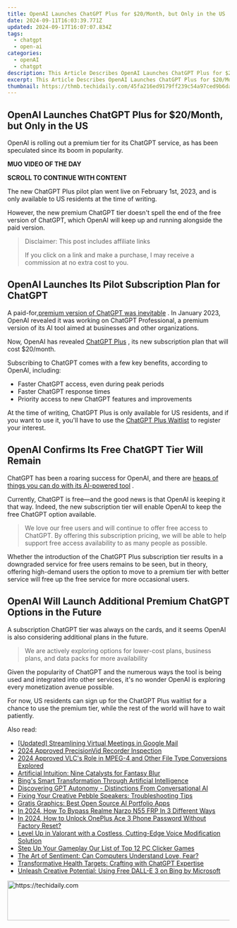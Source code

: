 ```yaml
---
title: OpenAI Launches ChatGPT Plus for $20/Month, but Only in the US
date: 2024-09-11T16:03:39.771Z
updated: 2024-09-17T16:07:07.834Z
tags:
  - chatgpt
  - open-ai
categories:
  - openAI
  - chatgpt
description: This Article Describes OpenAI Launches ChatGPT Plus for $20/Month, but Only in the US
excerpt: This Article Describes OpenAI Launches ChatGPT Plus for $20/Month, but Only in the US
thumbnail: https://thmb.techidaily.com/45fa216ed9179ff239c54a97ced9b6daebc95dcdcc42950e7937059431f2b557.jpg
---
```


## OpenAI Launches ChatGPT Plus for $20/Month, but Only in the US

 OpenAI is rolling out a premium tier for its ChatGPT service, as has been speculated since its boom in popularity.

 **MUO VIDEO OF THE DAY**

 **SCROLL TO CONTINUE WITH CONTENT**

 The new ChatGPT Plus pilot plan went live on February 1st, 2023, and is only available to US residents at the time of writing.

 However, the new premium ChatGPT tier doesn't spell the end of the free version of ChatGPT, which OpenAI will keep up and running alongside the paid version.

>  Disclaimer: This post includes affiliate links
>
>  If you click on a link and make a purchase, I may receive a commission at no extra cost to you.
>

## OpenAI Launches Its Pilot Subscription Plan for ChatGPT

 A paid-for,[premium version of ChatGPT was inevitable](https://www.makeuseof.com/why-paid-chatgpt-professional-is-inevitable/) . In January 2023, OpenAI revealed it was working on ChatGPT Professional, a premium version of its AI tool aimed at businesses and other organizations.

 Now, OpenAI has revealed [ChatGPT Plus](https://openai.com/blog/chatgpt-plus/) , its new subscription plan that will cost $20/month.

 Subscribing to ChatGPT comes with a few key benefits, according to OpenAI, including:

* Faster ChatGPT access, even during peak periods
* Faster ChatGPT response times
* Priority access to new ChatGPT features and improvements

 At the time of writing, ChatGPT Plus is only available for US residents, and if you want to use it, you'll have to use the [ChatGPT Plus Waitlist](https://docs.google.com/forms/d/e/1FAIpQLScee6ST3o-kZDjlw1ROfUNyjuRBwGdcoewxjCULNejbP5hdzQ/viewform) to register your interest.

## OpenAI Confirms Its Free ChatGPT Tier Will Remain

 ChatGPT has been a roaring success for OpenAI, and there are [heaps of things you can do with its AI-powered tool](https://www.makeuseof.com/things-you-can-do-with-chatgpt/) .

 Currently, ChatGPT is free—and the good news is that OpenAI is keeping it that way. Indeed, the new subscription tier will enable OpenAI to keep the free ChatGPT option available.

> We love our free users and will continue to offer free access to ChatGPT. By offering this subscription pricing, we will be able to help support free access availability to as many people as possible.

 Whether the introduction of the ChatGPT Plus subscription tier results in a downgraded service for free users remains to be seen, but in theory, offering high-demand users the option to move to a premium tier with better service will free up the free service for more occasional users.

## OpenAI Will Launch Additional Premium ChatGPT Options in the Future

 A subscription ChatGPT tier was always on the cards, and it seems OpenAI is also considering additional plans in the future.

> We are actively exploring options for lower-cost plans, business plans, and data packs for more availability

 Given the popularity of ChatGPT and the numerous ways the tool is being used and integrated into other services, it's no wonder OpenAI is exploring every monetization avenue possible.

 For now, US residents can sign up for the ChatGPT Plus waitlist for a chance to use the premium tier, while the rest of the world will have to wait patiently.

<ins class="adsbygoogle"
     style="display:block"
     data-ad-format="autorelaxed"
     data-ad-client="ca-pub-7571918770474297"
     data-ad-slot="1223367746"></ins>

<ins class="adsbygoogle"
     style="display:block"
     data-ad-client="ca-pub-7571918770474297"
     data-ad-slot="8358498916"
     data-ad-format="auto"
     data-full-width-responsive="true"></ins>

<span class="atpl-alsoreadstyle">Also read:</span>
<div><ul>
<li><a href="https://some-guidance.techidaily.com/updated-streamlining-virtual-meetings-in-google-mail/"><u>[Updated] Streamlining Virtual Meetings in Google Mail</u></a></li>
<li><a href="https://visual-screen-recording.techidaily.com/2024-approved-precisionvid-recorder-inspection/"><u>2024 Approved PrecisionVid Recorder Inspection</u></a></li>
<li><a href="https://fox-hovers.techidaily.com/2024-approved-vlcs-role-in-mpeg-4-and-other-file-type-conversions-explored/"><u>2024 Approved VLC's Role in MPEG-4 and Other File Type Conversions Explored</u></a></li>
<li><a href="https://tech-savvy.techidaily.com/artificial-intuition-nine-catalysts-for-fantasy-blur/"><u>Artificial Intuition: Nine Catalysts for Fantasy Blur</u></a></li>
<li><a href="https://tech-savvy.techidaily.com/bings-smart-transformation-through-artificial-intelligence/"><u>Bing's Smart Transformation Through Artificial Intelligence</u></a></li>
<li><a href="https://tech-savvy.techidaily.com/discovering-gpt-autonomy-distinctions-from-conversational-ai/"><u>Discovering GPT Autonomy - Distinctions From Conversational AI</u></a></li>
<li><a href="https://sound-issues.techidaily.com/fixing-your-creative-pebble-speakers-troubleshooting-tips/"><u>Fixing Your Creative Pebble Speakers: Troubleshooting Tips</u></a></li>
<li><a href="https://tech-savvy.techidaily.com/gratis-graphics-best-open-source-ai-portfolio-apps/"><u>Gratis Graphics: Best Open Source AI Portfolio Apps</u></a></li>
<li><a href="https://android-frp.techidaily.com/in-2024-how-to-bypass-realme-narzo-n55-frp-in-3-different-ways-by-drfone-android/"><u>In 2024, How To Bypass Realme Narzo N55 FRP In 3 Different Ways</u></a></li>
<li><a href="https://easy-unlock-android.techidaily.com/in-2024-how-to-unlock-oneplus-ace-3-phone-password-without-factory-reset-by-drfone-android/"><u>In 2024, How to Unlock OnePlus Ace 3 Phone Password Without Factory Reset?</u></a></li>
<li><a href="https://extra-lessons.techidaily.com/level-up-in-valorant-with-a-costless-cutting-edge-voice-modification-solution/"><u>Level Up in Valorant with a Costless, Cutting-Edge Voice Modification Solution</u></a></li>
<li><a href="https://screen-mirroring-recording.techidaily.com/step-up-your-gameplay-our-list-of-top-12-pc-clicker-games/"><u>Step Up Your Gameplay Our List of Top 12 PC Clicker Games</u></a></li>
<li><a href="https://tech-savvy.techidaily.com/the-art-of-sentiment-can-computers-understand-love-fear/"><u>The Art of Sentiment: Can Computers Understand Love, Fear?</u></a></li>
<li><a href="https://tech-savvy.techidaily.com/transformative-health-targets-crafting-with-chatgpt-expertise/"><u>Transformative Health Targets: Crafting with ChatGPT Expertise</u></a></li>
<li><a href="https://tech-savvy.techidaily.com/unleash-creative-potential-using-free-dall-e-3-on-bing-by-microsoft/"><u>Unleash Creative Potential: Using Free DALL-E 3 on Bing by Microsoft</u></a></li>
</ul></div>

<!-- affiliate ads begin -->
<a href="https://aligracehair.sjv.io/c/5597632/2115951/19272" target="_top" id="2115951">
  <img src="//a.impactradius-go.com/display-ad/19272-2115951" border="0" alt="https://techidaily.com" width="728" height="90"/>
</a>
<img height="0" width="0" src="https://aligracehair.sjv.io/i/5597632/2115951/19272" style="position:absolute;visibility:hidden;" border="0" />
<!-- affiliate ads end -->

